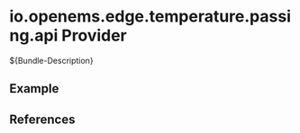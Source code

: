 # io.openems.edge.temperature.passing.api Provider

${Bundle-Description}

## Example

## References


